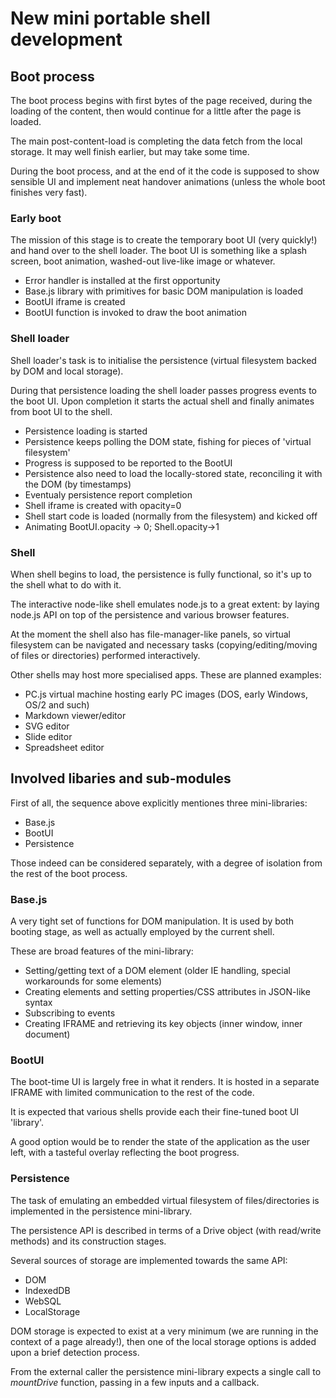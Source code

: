 New mini portable shell development
=========================


## Boot process

The boot process begins with first bytes of the page received, during the loading of the content,
then would continue for a little after the page is loaded.

The main post-content-load is completing the data fetch from the local storage. It may well finish earlier,
but may take some time.

During the boot process, and at the end of it the code is supposed to show sensible UI
and implement neat handover animations (unless the whole boot finishes very fast).

### Early boot

The mission of this stage is to create the temporary boot UI (very quickly!) and hand over to the shell loader.
The boot UI is something like a splash screen, boot animation, washed-out live-like image or whatever.

 * Error handler is installed at the first opportunity
 * Base.js library with primitives for basic DOM manipulation is loaded
 * BootUI iframe is created
 * BootUI function is invoked to draw the boot animation

### Shell loader

Shell loader's task is to initialise the persistence (virtual filesystem backed by DOM and local storage).

During that persistence loading the shell loader passes progress events to the boot UI. Upon completion
it starts the actual shell and finally animates from boot UI to the shell.

 * Persistence loading is started
 * Persistence keeps polling the DOM state, fishing for pieces of 'virtual filesystem'
 * Progress is supposed to be reported to the BootUI
 * Persistence also need to load the locally-stored state, reconciling it with the DOM (by timestamps)
 * Eventualy persistence report completion
 * Shell iframe is created with opacity=0
 * Shell start code is loaded (normally from the filesystem) and kicked off
 * Animating BootUI.opacity -> 0; Shell.opacity->1

 ### Shell

When shell begins to load, the persistence is fully functional, so it's up to the shell what to do with it.

The interactive node-like shell emulates node.js to a great extent: by laying node.js API on top of the persistence and various browser features.

At the moment the shell also has file-manager-like panels, so virtual filesystem can be navigated
and necessary tasks (copying/editing/moving of files or directories) performed interactively.

Other shells may host more specialised apps. These are planned examples:

 * PC.js virtual machine hosting early PC images (DOS, early Windows, OS/2 and such)
 * Markdown viewer/editor
 * SVG editor
 * Slide editor
 * Spreadsheet editor

## Involved libaries and sub-modules

First of all, the sequence above explicitly mentiones three mini-libraries:

 * Base.js
 * BootUI
 * Persistence

Those indeed can be considered separately, with a degree of isolation from the rest of the boot process.

### Base.js

A very tight set of functions for DOM manipulation. It is used by both booting stage, as well as actually employed by the current shell.

These are broad features of the mini-library:

 * Setting/getting text of a DOM element (older IE handling, special workarounds for some elements)
 * Creating elements and setting properties/CSS attributes in JSON-like syntax
 * Subscribing to events
 * Creating IFRAME and retrieving its key objects (inner window, inner document)

### BootUI

The boot-time UI is largely free in what it renders. It is hosted in a separate IFRAME
with limited communication to the rest of the code.

It is expected that various shells provide each their fine-tuned boot UI 'library'.

A good option would be to render the state of the application as the user left,
with a tasteful overlay reflecting the boot progress.

### Persistence

The task of emulating an embedded virtual filesystem of files/directories is implemented in the persistence mini-library.

The persistence API is described in terms of a Drive object (with read/write methods) and its construction stages.

Several sources of storage are implemented towards the same API:

 * DOM
 * IndexedDB
 * WebSQL
 * LocalStorage

DOM storage is expected to exist at a very minimum (we are running in the context of a page already!),
then one of the local storage options is added upon a brief detection process.

From the external caller the persistence mini-library expects a single call to *mountDrive* function,
passing in a few inputs and a callback.